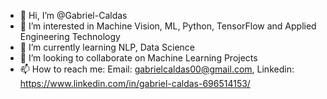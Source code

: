 - 👋 Hi, I’m @Gabriel-Caldas
- 👀 I’m interested in Machine Vision, ML, Python, TensorFlow and Applied Engineering Technology
- 🌱 I’m currently learning NLP, Data Science
- 💞️ I’m looking to collaborate on Machine Learning Projects
- 📫 How to reach me: 
    Email: gabrielcaldas00@gmail.com, 
    Linkedin: https://www.linkedin.com/in/gabriel-caldas-696514153/

<!---
Gabriel-Caldas/Gabriel-Caldas is a ✨ special ✨ repository because its `README.md` (this file) appears on your GitHub profile.
You can click the Preview link to take a look at your changes.
--->
